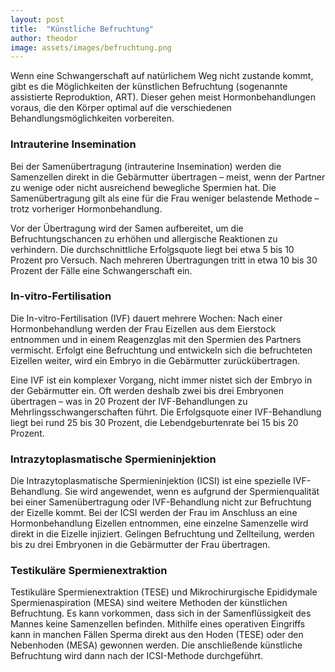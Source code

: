 ```yaml
---
layout: post
title:  "Künstliche Befruchtung"
author: theodor
image: assets/images/befruchtung.png
---
```


Wenn eine Schwangerschaft auf natürlichem Weg nicht zustande kommt, gibt es die Möglichkeiten der künstlichen Befruchtung (sogenannte assistierte Reproduktion, ART). Dieser gehen meist Hormonbehandlungen voraus, die den Körper optimal auf die verschiedenen Behandlungsmöglichkeiten vorbereiten.

### Intrauterine Insemination
Bei der Samenübertragung (intrauterine Insemination) werden die Samenzellen direkt in die Gebärmutter übertragen – meist, wenn der Partner zu wenige oder nicht ausreichend bewegliche Spermien hat. Die Samenübertragung gilt als eine für die Frau weniger belastende Methode – trotz vorheriger Hormonbehandlung.

Vor der Übertragung wird der Samen aufbereitet, um die Befruchtungschancen zu erhöhen und allergische Reaktionen zu verhindern. Die durchschnittliche Erfolgsquote liegt bei etwa 5 bis 10 Prozent pro Versuch. Nach mehreren Übertragungen tritt in etwa 10 bis 30 Prozent der Fälle eine Schwangerschaft ein.

### In-vitro-Fertilisation
Die In-vitro-Fertilisation (IVF) dauert mehrere Wochen: Nach einer Hormonbehandlung werden der Frau Eizellen aus dem Eierstock entnommen und in einem Reagenzglas mit den Spermien des Partners vermischt. Erfolgt eine Befruchtung und entwickeln sich die befruchteten Eizellen weiter, wird ein Embryo in die Gebärmutter zurückübertragen.

Eine IVF ist ein komplexer Vorgang, nicht immer nistet sich der Embryo in der Gebärmutter ein. Oft werden deshalb zwei bis drei Embryonen übertragen – was in 20 Prozent der IVF-Behandlungen zu Mehrlingsschwangerschaften führt. Die Erfolgsquote einer IVF-Behandlung liegt bei rund 25 bis 30 Prozent, die Lebendgeburtenrate bei 15 bis 20 Prozent.

### Intrazytoplasmatische Spermieninjektion
Die Intrazytoplasmatische Spermieninjektion (ICSI) ist eine spezielle IVF-Behandlung. Sie wird angewendet, wenn es aufgrund der Spermienqualität bei einer Samenübertragung oder IVF-Behandlung nicht zur Befruchtung der Eizelle kommt. Bei der ICSI werden der Frau im Anschluss an eine Hormonbehandlung Eizellen entnommen, eine einzelne Samenzelle wird direkt in die Eizelle injiziert. Gelingen Befruchtung und Zellteilung, werden bis zu drei Embryonen in die Gebärmutter der Frau übertragen.

### Testikuläre Spermienextraktion
Testikuläre Spermienextraktion (TESE) und Mikrochirurgische Epididymale Spermienaspiration (MESA) sind weitere Methoden der künstlichen Befruchtung. Es kann vorkommen, dass sich in der Samenflüssigkeit des Mannes keine Samenzellen befinden. Mithilfe eines operativen Eingriffs kann in manchen Fällen Sperma direkt aus den Hoden (TESE) oder den Nebenhoden (MESA) gewonnen werden. Die anschließende künstliche Befruchtung wird dann nach der ICSI-Methode durchgeführt.